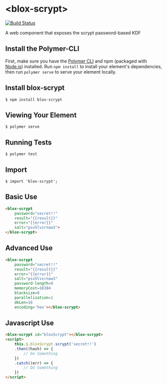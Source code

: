 # \<blox-scrypt\>

[![Build Status](https://travis-ci.org/EOSBlox/blox-scrypt.svg?branch=master)](https://travis-ci.org/EOSBlox/blox-scrypt)

A web component that exposes the scrypt password-based KDF

## Install the Polymer-CLI

First, make sure you have the [Polymer CLI](https://www.npmjs.com/package/polymer-cli) and npm (packaged with [Node.js](https://nodejs.org)) installed. Run `npm install` to install your element's dependencies, then run `polymer serve` to serve your element locally.

## Install blox-scrypt

```
$ npm install blox-scrypt
```

## Viewing Your Element

```
$ polymer serve
```

## Running Tests

```
$ polymer test
```

## Import

```
$ import 'blox-scrypt';
```

## Basic Use

```html
<blox-scrypt
    password="secret!!"
    result="{{result}}"
    error="{{error}}"
    salt="psv5lvsrnaw3">
</blox-scrypt>
```

## Advanced Use

```html
<blox-scrypt
    password="secret!!"
    result="{{result}}"
    error="{{error}}"
    salt="psv5lvsrnaw3"
    password-length=8
    memoryCost=16384
    blocksize=8
    parallelization=1
    dkLen=16
    encoding='hex'></blox-scrypt>
```

## Javascript Use

```html
<blox-scrypt id="bloxScrypt"></blox-scrypt>
<script>
    this.$.bloxScrypt.scrypt('secret!!')
    .then((hash) => {
        // Do Something
    })
    .catch((err) => {
        // Do Something
    })
</script>
```

